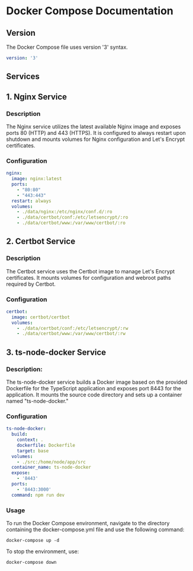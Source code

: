 # Docker Compose Documentation

## Version
The Docker Compose file uses version '3' syntax.
```yaml
version: '3'
```
## Services

## 1. Nginx Service

### Description

The Nginx service utilizes the latest available Nginx image and exposes ports 80 (HTTP) and 443 (HTTPS). It is configured to always restart upon shutdown and mounts volumes for Nginx configuration and Let's Encrypt certificates.

### Configuration

```yaml
nginx:
  image: nginx:latest
  ports:
    - "80:80"
    - "443:443"
  restart: always
  volumes:
    - ./data/nginx:/etc/nginx/conf.d/:ro
    - ./data/certbot/conf:/etc/letsencrypt/:ro
    - ./data/certbot/www:/var/www/certbot/:ro
```

## 2. Certbot Service

### Description

The Certbot service uses the Certbot image to manage Let's Encrypt certificates. It mounts volumes for configuration and webroot paths required by Certbot.

### Configuration

```yaml
certbot:
  image: certbot/certbot
  volumes:
    - ./data/certbot/conf:/etc/letsencrypt/:rw
    - ./data/certbot/www:/var/www/certbot/:rw
```

## 3. ts-node-docker Service

### Description: 

The ts-node-docker service builds a Docker image based on the provided Dockerfile for the TypeScript application and exposes port 8443 for the application. It mounts the source code directory and sets up a container named "ts-node-docker."

### Configuration
```yaml
ts-node-docker:
  build:
    context: .
    dockerfile: Dockerfile
    target: base
  volumes:
    - ./src:/home/node/app/src
  container_name: ts-node-docker
  expose:
    - '8443'
  ports:
    - '8443:3000'
  command: npm run dev
```

### Usage

To run the Docker Compose environment, navigate to the directory containing the docker-compose.yml file and use the following command:

```
docker-compose up -d
```

To stop the environment, use:

```
docker-compose down
```